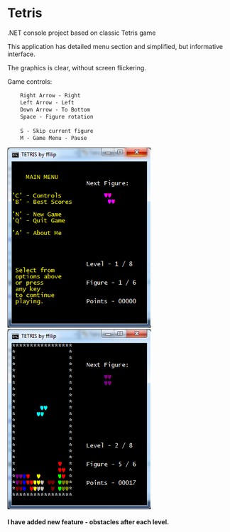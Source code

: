 # Tetris
.NET console project based on classic Tetris game

 This application has detailed menu section and simplified, but informative interface.
 
 The graphics is clear, without screen flickering.


Game controls:

        Right Arrow - Right
        Left Arrow - Left
        Down Arrow - To Bottom
        Space - Figure rotation
        
        S - Skip current figure
        M - Game Menu - Pause
        

<div>
    <img src = "1.png">
 &nbsp;
    <img src = "2.png">
    <br>
    <br>
</div>


<b>
    I have added new feature - obstacles after each level.
<b/>
